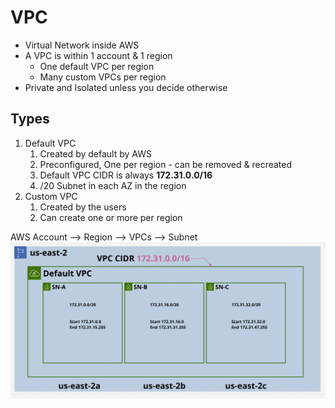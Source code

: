 # VPC
- Virtual Network inside AWS
- A VPC is within 1 account & 1 region
	- One default VPC per region
	- Many custom VPCs per region
- Private and Isolated unless you decide otherwise


## Types
1. Default VPC
	1. Created by default by AWS
	2. Preconfigured, One per region - can be removed & recreated
	3. Default VPC CIDR is always **172.31.0.0/16**
	4. /20 Subnet in each AZ in the region
2. Custom VPC
	1. Created by the users
	2. Can create one or more per region

AWS Account --> Region --> VPCs --> Subnet
![](AWS/Cloud%20Solutions%20Architect/Personal%20Notes/Fundamentals/attachments/Pasted%20image%2020240319211656.png)


